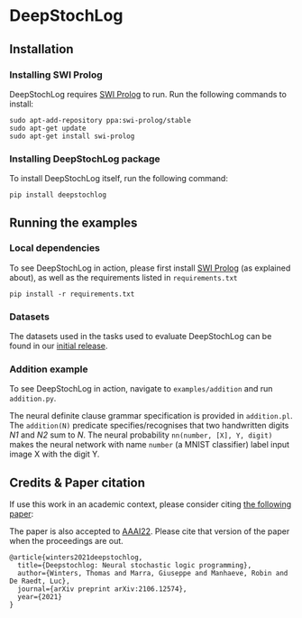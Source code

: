 # DeepStochLog

## Installation

### Installing SWI Prolog
DeepStochLog requires [SWI Prolog](https://www.swi-prolog.org/build/PPA.html) to run.
Run the following commands to install:
```
sudo apt-add-repository ppa:swi-prolog/stable
sudo apt-get update
sudo apt-get install swi-prolog
```

### Installing DeepStochLog package
To install DeepStochLog itself, run the following command:

```
pip install deepstochlog
```

## Running the examples

### Local dependencies

To see DeepStochLog in action, please first install [SWI Prolog](https://www.swi-prolog.org/build/PPA.html) (as explained about),
as well as the requirements listed in `requirements.txt`
```
pip install -r requirements.txt
```

### Datasets
The datasets used in the tasks used to evaluate DeepStochLog can be found in our [initial release](https://github.com/ML-KULeuven/deepstochlog/releases/tag/0.0.1).

### Addition example

To see DeepStochLog in action, navigate to `examples/addition` and run `addition.py`.

The neural definite clause grammar specification is provided in `addition.pl`.
The `addition(N)` predicate specifies/recognises that two handwritten digits *N1* and *N2* sum to *N*.
The neural probability `nn(number, [X], Y, digit)` makes the neural network with name `number` (a MNIST classifier) label input image X with the digit Y.



## Credits & Paper citation

If use this work in an academic context, please consider citing [the following paper](https://arxiv.org/abs/2106.12574):

The paper is also accepted to [AAAI22](https://aaai.org/Conferences/AAAI-22/).
Please cite that version of the paper when the proceedings are out.

```
@article{winters2021deepstochlog,
  title={Deepstochlog: Neural stochastic logic programming},
  author={Winters, Thomas and Marra, Giuseppe and Manhaeve, Robin and De Raedt, Luc},
  journal={arXiv preprint arXiv:2106.12574},
  year={2021}
}
```
